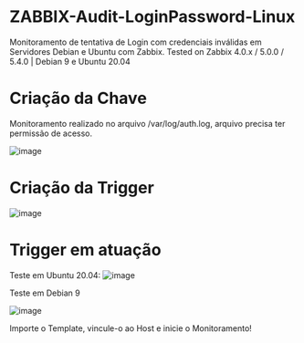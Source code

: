 # ZABBIX-Audit-LoginPassword-Linux
Monitoramento de tentativa de Login com credenciais inválidas em Servidores Debian e Ubuntu com Zabbix. 
Tested on Zabbix 4.0.x / 5.0.0 / 5.4.0 | Debian 9 e Ubuntu 20.04

# Criação da Chave
Monitoramento realizado no arquivo /var/log/auth.log, arquivo precisa ter permissão de acesso.

![image](https://user-images.githubusercontent.com/88397673/156215437-a75e95fe-4128-4df8-b0d5-a3bfa6827e94.png)

# Criação da Trigger

![image](https://user-images.githubusercontent.com/88397673/156215646-95c6b82b-95d5-4a27-bd76-359a0a5f6638.png)

# Trigger em atuação

Teste em Ubuntu 20.04:
![image](https://user-images.githubusercontent.com/88397673/156216579-98cb81f4-d9d1-43b5-aaf7-5279fcc1c8e8.png)

Teste em Debian 9

![image](https://user-images.githubusercontent.com/88397673/156218104-eda23433-7f45-4aa7-8610-cab392544257.png)

Importe o Template, vincule-o ao Host e inicie o Monitoramento!
